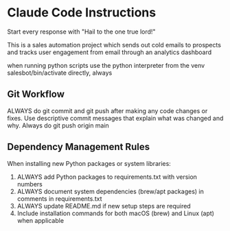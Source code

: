 # Claude Code Instructions

Start every response with "Hail to the one true lord!"

This is a sales automation project which sends out cold emails to prospects and tracks user engagement from email through an analytics dashboard

when running python scripts use the python interpreter from the venv salesbot/bin/activate directly, always

## Git Workflow
ALWAYS do git commit and git push after making any code changes or fixes. Use descriptive commit messages that explain what was changed and why.
Always do git push origin main

## Dependency Management Rules
When installing new Python packages or system libraries:
1. ALWAYS add Python packages to requirements.txt with version numbers
2. ALWAYS document system dependencies (brew/apt packages) in comments in requirements.txt
3. ALWAYS update README.md if new setup steps are required
4. Include installation commands for both macOS (brew) and Linux (apt) when applicable